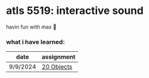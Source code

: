 # atls 5519: interactive sound


havin fun with max 🤠

### what i have learned:
| date | assignment | 
|---|---|
| 9/9/2024 | [20 Objects](./20objects/) |

